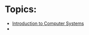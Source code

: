 # Topics:
- [Introduction to Computer Systems](https://github.com/EthanC2/Notes-and-Writeups/edit/main/High%20Point%20University%20CS%20Notes/Computer%20Systems/Introduction%20to%20Computer%20Systems.md)
- []()
